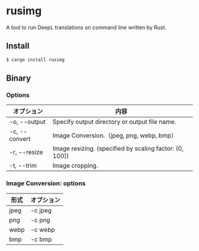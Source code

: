 # rusimg

A tool to run DeepL translations on command line written by Rust.

## Install

```bash
$ cargo install rusimg
```

## Binary
### Options

|オプション|内容|
|--|--|
|-o, --output|Specify output directory or output file name.|
|-c, --convert|Image Conversion.（jpeg, png, webp, bmp）|
|-r, --resize|Image resizing. (specified by scaling factor: (0, 100])|
|-t, --trim|Image cropping.|

### Image Conversion: options

|形式|オプション|
|--|--|
|jpeg|-c jpeg|
|png|-c png|
|webp|-c webp|
|bmp|-c bmp|

   


